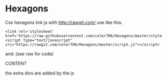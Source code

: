 Hexagons
========

Css hexagons
link js with http://rawgit.com/
use like this:
<script src="//ajax.googleapis.com/ajax/libs/jquery/1.11.1/jquery.min.js"></script>
	<link rel='stylesheet' href='https://raw.githubusercontent.com/coler706/Hexagons/master/style.css'/>
	<script type="text/javascript" src="https://rawgit.com/coler706/Hexagons/master/script.js"></script>
and:
(see raw for code)
<div class="hex" id="hex">        
<p>CONTENT</p>
<p>the extra divs are added by the js</p>
        <a href="#"></a>   
    </div>
